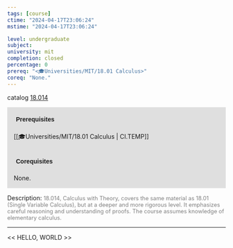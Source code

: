 ```yaml
---
tags: [course]
ctime: "2024-04-17T23:06:24"
mstime: "2024-04-17T23:06:24"

level: undergraduate
subject: 
university: mit
completion: closed
percentage: 0
prereq: "<🎓Universities/MIT/18.01 Calculus>"
coreq: "None."
---
```


catalog [18.014](https://ocw.mit.edu/courses/18-014-calculus-with-theory-fall-2010/)

<span style="display: block; padding: 15px; background-color: rgb(100, 100, 100, 0.2);"><font id="m_prereq3975_0" style="display: block; font-family: Arial, sans-serif; font-weight: bold; padding: 5px">Prerequisites</font><br><span id="prereq3975_0">[[🎓Universities/MIT/18.01 Calculus | CI.TEMP]]</span></span>
<span style="display: block; padding: 15px; background-color: rgb(100, 100, 100, 0.2);"><font id="m_coreq3975_0" style="display: block; font-family: Arial, sans-serif; font-weight: bold; padding: 5px">Corequisites</font><br><span id="coreq3975_0">None.</span></span>

<font style="">Description:</font>
<font style="color: grey; font-size: 0.8rem;">18.014, Calculus with Theory, covers the same material as 18.01 (Single Variable Calculus), but at a deeper and more rigorous level. It emphasizes careful reasoning and understanding of proofs. The course assumes knowledge of elementary calculus.</font>



---

<< HELLO, WORLD >>
